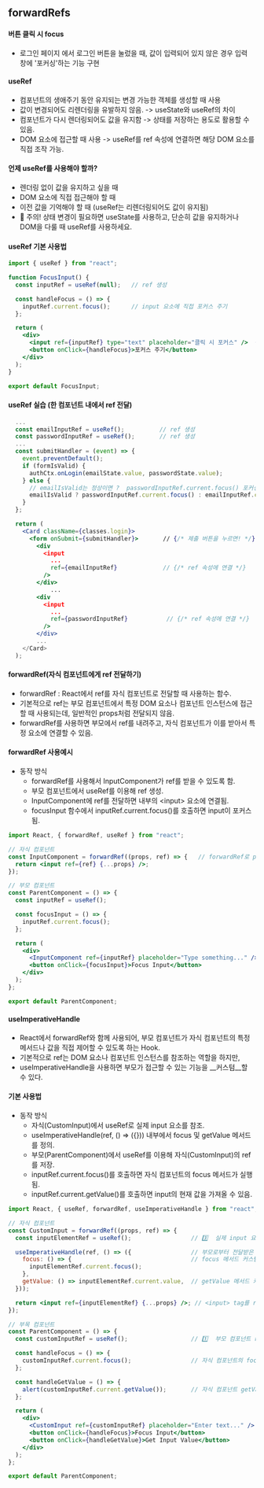 ## forwardRefs

#### 버튼 클릭 시 focus
- 로그인 페이지 에서 로그인 버튼을 눌렀을 때, 값이 입력되어 있지 않은 경우 입력 창에 '포커싱'하는 기능 구현

#### useRef
- 컴포넌트의 생애주기 동안 유지되는 변경 가능한 객체를 생성할 때 사용
- 값이 변경되어도 리렌더링을 유발하지 않음. -> useState와 useRef의 차이
- 컴포넌트가 다시 렌더링되어도 값을 유지함 -> 상태를 저장하는 용도로 활용할 수 있음.
- DOM 요소에 접근할 때 사용 -> useRef를 ref 속성에 연결하면 해당 DOM 요소를 직접 조작 가능.

#### 언제 useRef를 사용해야 할까?
- 렌더링 없이 값을 유지하고 싶을 때
- DOM 요소에 직접 접근해야 할 때
- 이전 값을 기억해야 할 때 (useRef는 리렌더링되어도 값이 유지됨)
- 📌 주의! 상태 변경이 필요하면 useState를 사용하고, 단순히 값을 유지하거나 DOM을 다룰 때 useRef를 사용하세요.

#### useRef 기본 사용법
```jsx
import { useRef } from "react";

function FocusInput() {
  const inputRef = useRef(null);   // ref 생성

  const handleFocus = () => {
    inputRef.current.focus();      // input 요소에 직접 포커스 주기
  };

  return (
    <div>
      <input ref={inputRef} type="text" placeholder="클릭 시 포커스" />  {/* ref 속성에 연결 */}
      <button onClick={handleFocus}>포커스 주기</button>
    </div>
  );
}

export default FocusInput;
```

#### useRef 실습 (한 컴포넌트 내에서 ref 전달)
```jsx
  ... 
  const emailInputRef = useRef();          // ref 생성
  const passwordInputRef = useRef();       // ref 생성
  ...
  const submitHandler = (event) => {
    event.preventDefault();
    if (formIsValid) {
      authCtx.onLogin(emailState.value, passwordState.value);
    } else {
      // emailIsValid는 정상이면 ?  passwordInputRef.current.focus() 포커싱 : 아니면 email에 포커싱
      emailIsValid ? passwordInputRef.current.focus() : emailInputRef.current.focus();
    }
  };

  return (
    <Card className={classes.login}>
      <form onSubmit={submitHandler}>       // {/* 제출 버튼을 누르면! */}
        <div
          <input
            ...
            ref={emailInputRef}             // {/* ref 속성에 연결 */}
          />
        </div>
            ...
        <div
          <input
            ...
            ref={passwordInputRef}           // {/* ref 속성에 연결 */}
          />
        </div>
        ...
    </Card>
  );

```

#### forwardRef(자식 컴포넌트에게 ref 전달하기)
- forwardRef : React에서 ref를 자식 컴포넌트로 전달할 때 사용하는 함수. 
- 기본적으로 ref는 부모 컴포넌트에서 특정 DOM 요소나 컴포넌트 인스턴스에 접근할 때 사용되는데, 일반적인 props처럼 전달되지 않음. 
- forwardRef를 사용하면 부모에서 ref를 내려주고, 자식 컴포넌트가 이를 받아서 특정 요소에 연결할 수 있음.

#### forwardRef 사용예시
- 동작 방식
  - forwardRef를 사용해서 InputComponent가 ref를 받을 수 있도록 함.
  - 부모 컴포넌트에서 useRef를 이용해 ref 생성.
  - InputComponent에 ref를 전달하면 내부의 \<input> 요소에 연결됨.
  - focusInput 함수에서 inputRef.current.focus()를 호출하면 input이 포커스됨.
```jsx
import React, { forwardRef, useRef } from "react";

// 자식 컴포넌트
const InputComponent = forwardRef((props, ref) => {   // forwardRef로 props 받음
  return <input ref={ref} {...props} />;
});

// 부모 컴포넌트
const ParentComponent = () => {
  const inputRef = useRef();

  const focusInput = () => {
    inputRef.current.focus();
  };

  return (
    <div>
      <InputComponent ref={inputRef} placeholder="Type something..." />    // props처럼 ref 내려줌
      <button onClick={focusInput}>Focus Input</button>
    </div>
  );
};

export default ParentComponent;
```

#### useImperativeHandle
- React에서 forwardRef와 함께 사용되어, 부모 컴포넌트가 자식 컴포넌트의 특정 메서드나 값을 직접 제어할 수 있도록 하는 Hook.
- 기본적으로 ref는 DOM 요소나 컴포넌트 인스턴스를 참조하는 역할을 하지만, 
- useImperativeHandle을 사용하면 부모가 접근할 수 있는 기능을 __커스텀__할 수 있다.

#### 기본 사용법
- 동작 방식
  - 자식(CustomInput)에서 useRef로 실제 input 요소를 참조.
  - useImperativeHandle(ref, () => ({})) 내부에서 focus 및 getValue 메서드를 정의.
  - 부모(ParentComponent)에서 useRef를 이용해 자식(CustomInput)의 ref를 저장.
  - inputRef.current.focus()를 호출하면 자식 컴포넌트의 focus 메서드가 실행됨.
  - inputRef.current.getValue()를 호출하면 input의 현재 값을 가져올 수 있음.
```jsx
import React, { useRef, forwardRef, useImperativeHandle } from "react";

// 자식 컴포넌트
const CustomInput = forwardRef((props, ref) => {
  const inputElementRef = useRef();                 // 3️⃣  실제 input 요소를 위한 ref 생성 -> <input>태그를 가리킴

  useImperativeHandle(ref, () => ({                 // 부모로부터 전달받은 ref와 inputElementRef 연결
    focus: () => {                                  // focus 메서드 커스텀
      inputElementRef.current.focus();
    },
    getValue: () => inputElementRef.current.value,  // getValue 메서드 커스텀
  }));

  return <input ref={inputElementRef} {...props} />; // <input> tag를 ref함.
});

// 부목 컴포넌트
const ParentComponent = () => {
  const customInputRef = useRef();                  // 1️⃣  부모 컴포넌트 ref 생성 ->  CustomInput의 ref를 가리킴

  const handleFocus = () => {
    customInputRef.current.focus();                 // 자식 컴포넌트의 focus 메서드 실행.
  };

  const handleGetValue = () => {
    alert(customInputRef.current.getValue());       // 자식 컴포넌트 getValue() 실행 -> 의 input의 현재값을 알아오기
  };

  return (
    <div>
      <CustomInput ref={customInputRef} placeholder="Enter text..." />  // 2️⃣  부모 ref를 자식에게 전달
      <button onClick={handleFocus}>Focus Input</button>
      <button onClick={handleGetValue}>Get Input Value</button>
    </div>
  );
};

export default ParentComponent;
```
